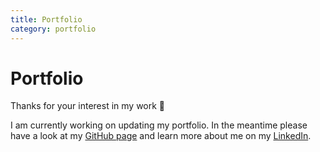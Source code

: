 ```yaml
---
title: Portfolio
category: portfolio
---
```


# Portfolio

Thanks for your interest in my work 🙇  

I am currently working on updating my portfolio. In the meantime please have a look at my [GitHub page](https://github.com/stigi) and learn more about me on my [LinkedIn](http://linkedin.com/in/ullrichschaefer/).
